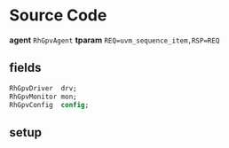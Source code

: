 # Source Code
**agent** `RhGpvAgent`
**tparam** `REQ=uvm_sequence_item,RSP=REQ`

## fields
```systemverilog
RhGpvDriver  drv;
RhGpvMonitor mon;
RhGpvConfig  config;

```
## setup